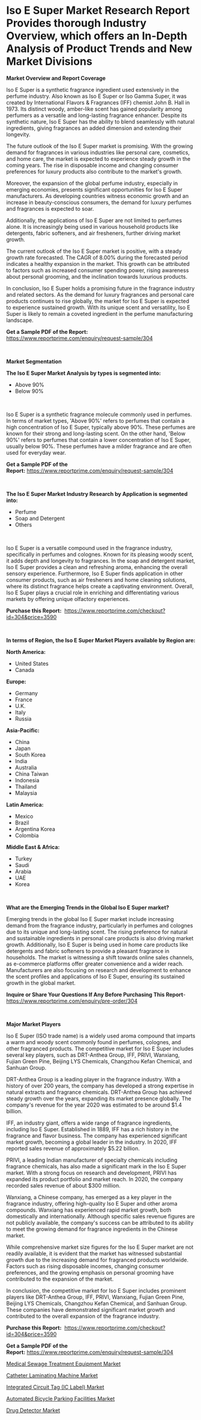 <p><h1>Iso E Super Market Research Report Provides thorough Industry Overview, which offers an In-Depth Analysis of Product Trends and New Market Divisions</h1></p><p><strong>Market Overview and Report Coverage</strong></p>
<p><p>Iso E Super is a synthetic fragrance ingredient used extensively in the perfume industry. Also known as Iso E Super or Iso Gamma Super, it was created by International Flavors & Fragrances (IFF) chemist John B. Hall in 1973. Its distinct woody, amber-like scent has gained popularity among perfumers as a versatile and long-lasting fragrance enhancer. Despite its synthetic nature, Iso E Super has the ability to blend seamlessly with natural ingredients, giving fragrances an added dimension and extending their longevity.</p><p>The future outlook of the Iso E Super market is promising. With the growing demand for fragrances in various industries like personal care, cosmetics, and home care, the market is expected to experience steady growth in the coming years. The rise in disposable income and changing consumer preferences for luxury products also contribute to the market's growth.</p><p>Moreover, the expansion of the global perfume industry, especially in emerging economies, presents significant opportunities for Iso E Super manufacturers. As developing countries witness economic growth and an increase in beauty-conscious consumers, the demand for luxury perfumes and fragrances is expected to soar.</p><p>Additionally, the applications of Iso E Super are not limited to perfumes alone. It is increasingly being used in various household products like detergents, fabric softeners, and air fresheners, further driving market growth.</p><p>The current outlook of the Iso E Super market is positive, with a steady growth rate forecasted. The CAGR of 8.00% during the forecasted period indicates a healthy expansion in the market. This growth can be attributed to factors such as increased consumer spending power, rising awareness about personal grooming, and the inclination towards luxurious products.</p><p>In conclusion, Iso E Super holds a promising future in the fragrance industry and related sectors. As the demand for luxury fragrances and personal care products continues to rise globally, the market for Iso E Super is expected to experience sustained growth. With its unique scent and versatility, Iso E Super is likely to remain a coveted ingredient in the perfume manufacturing landscape.</p></p>
<p><strong>Get a Sample PDF of the Report:</strong> <a href="https://www.reportprime.com/enquiry/request-sample/304">https://www.reportprime.com/enquiry/request-sample/304</a></p>
<p>&nbsp;</p>
<p><strong>Market Segmentation</strong></p>
<p><strong>The Iso E Super Market Analysis by types is segmented into:</strong></p>
<p><ul><li>Above 90%</li><li>Below 90%</li></ul></p>
<p>&nbsp;</p>
<p><p>Iso E Super is a synthetic fragrance molecule commonly used in perfumes. In terms of market types, 'Above 90%' refers to perfumes that contain a high concentration of Iso E Super, typically above 90%. These perfumes are known for their strong and long-lasting scent. On the other hand, 'Below 90%' refers to perfumes that contain a lower concentration of Iso E Super, usually below 90%. These perfumes have a milder fragrance and are often used for everyday wear.</p></p>
<p><strong>Get a Sample PDF of the Report:</strong>&nbsp;<a href="https://www.reportprime.com/enquiry/request-sample/304">https://www.reportprime.com/enquiry/request-sample/304</a></p>
<p>&nbsp;</p>
<p><strong>The Iso E Super Market Industry Research by Application is segmented into:</strong></p>
<p><ul><li>Perfume</li><li>Soap and Detergent</li><li>Others</li></ul></p>
<p>&nbsp;</p>
<p><p>Iso E Super is a versatile compound used in the fragrance industry, specifically in perfumes and colognes. Known for its pleasing woody scent, it adds depth and longevity to fragrances. In the soap and detergent market, Iso E Super provides a clean and refreshing aroma, enhancing the overall sensory experience. Furthermore, Iso E Super finds application in other consumer products, such as air fresheners and home cleaning solutions, where its distinct fragrance helps create a captivating environment. Overall, Iso E Super plays a crucial role in enriching and differentiating various markets by offering unique olfactory experiences.</p></p>
<p><strong>Purchase this Report:</strong>&nbsp; <a href="https://www.reportprime.com/checkout?id=304&price=3590">https://www.reportprime.com/checkout?id=304&price=3590</a></p>
<p>&nbsp;</p>
<p><strong>In terms of Region, the Iso E Super Market Players available by Region are:</strong></p>
<p>
    <p> <strong> North America: </strong>
        <ul>
            <li>United States</li>
            <li>Canada</li>
        </ul>
        </p> 
    <p> <strong> Europe: </strong>
        <ul>
            <li>Germany</li>
            <li>France</li>
            <li>U.K.</li>
            <li>Italy</li>
            <li>Russia</li>
        </ul>
        </p> 
    <p> <strong> Asia-Pacific: </strong>
        <ul>
            <li>China</li>
            <li>Japan</li>
            <li>South Korea</li>
            <li>India</li>
            <li>Australia</li>
            <li>China Taiwan</li>
            <li>Indonesia</li>
            <li>Thailand</li>
            <li>Malaysia</li>
        </ul>
        </p> 
    <p> <strong> Latin America: </strong>
        <ul>
            <li>Mexico</li>
            <li>Brazil</li>
            <li>Argentina Korea</li>
            <li>Colombia</li>
        </ul>
        </p> 
    <p> <strong> Middle East & Africa: </strong>
        <ul>
            <li>Turkey</li>
            <li>Saudi</li>
            <li>Arabia</li>
            <li>UAE</li>
            <li>Korea</li>
        </ul>
    </p>
    </p>
<p>&nbsp;</p>
<p><strong>What are the Emerging Trends in the Global Iso E Super market?</strong></p>
<p><p>Emerging trends in the global Iso E Super market include increasing demand from the fragrance industry, particularly in perfumes and colognes due to its unique and long-lasting scent. The rising preference for natural and sustainable ingredients in personal care products is also driving market growth. Additionally, Iso E Super is being used in home care products like detergents and fabric softeners to provide a pleasant fragrance in households. The market is witnessing a shift towards online sales channels, as e-commerce platforms offer greater convenience and a wider reach. Manufacturers are also focusing on research and development to enhance the scent profiles and applications of Iso E Super, ensuring its sustained growth in the global market.</p></p>
<p><strong>Inquire or Share Your Questions If Any Before Purchasing This Report</strong>- <a href="https://www.reportprime.com/enquiry/pre-order/304">https://www.reportprime.com/enquiry/pre-order/304</a></p>
<p>&nbsp;</p>
<p><strong>Major Market Players</strong></p>
<p><p>Iso E Super (ISO trade name) is a widely used aroma compound that imparts a warm and woody scent commonly found in perfumes, colognes, and other fragranced products. The competitive market for Iso E Super includes several key players, such as DRT-Anthea Group, IFF, PRIVI, Wanxiang, Fujian Green Pine, Beijing LYS Chemicals, Changzhou Kefan Chemical, and Sanhuan Group. </p><p>DRT-Anthea Group is a leading player in the fragrance industry. With a history of over 200 years, the company has developed a strong expertise in natural extracts and fragrance chemicals. DRT-Anthea Group has achieved steady growth over the years, expanding its market presence globally. The company's revenue for the year 2020 was estimated to be around $1.4 billion.</p><p>IFF, an industry giant, offers a wide range of fragrance ingredients, including Iso E Super. Established in 1889, IFF has a rich history in the fragrance and flavor business. The company has experienced significant market growth, becoming a global leader in the industry. In 2020, IFF reported sales revenue of approximately $5.22 billion.</p><p>PRIVI, a leading Indian manufacturer of specialty chemicals including fragrance chemicals, has also made a significant mark in the Iso E Super market. With a strong focus on research and development, PRIVI has expanded its product portfolio and market reach. In 2020, the company recorded sales revenue of about $300 million.</p><p>Wanxiang, a Chinese company, has emerged as a key player in the fragrance industry, offering high-quality Iso E Super and other aroma compounds. Wanxiang has experienced rapid market growth, both domestically and internationally. Although specific sales revenue figures are not publicly available, the company's success can be attributed to its ability to meet the growing demand for fragrance ingredients in the Chinese market.</p><p>While comprehensive market size figures for the Iso E Super market are not readily available, it is evident that the market has witnessed substantial growth due to the increasing demand for fragranced products worldwide. Factors such as rising disposable incomes, changing consumer preferences, and the growing emphasis on personal grooming have contributed to the expansion of the market.</p><p>In conclusion, the competitive market for Iso E Super includes prominent players like DRT-Anthea Group, IFF, PRIVI, Wanxiang, Fujian Green Pine, Beijing LYS Chemicals, Changzhou Kefan Chemical, and Sanhuan Group. These companies have demonstrated significant market growth and contributed to the overall expansion of the fragrance industry.</p></p>
<p><strong>Purchase this Report:</strong>&nbsp;&nbsp;<a href="https://www.reportprime.com/checkout?id=304&price=3590">https://www.reportprime.com/checkout?id=304&price=3590</a></p>
<p></p>
<p><strong>Get a Sample PDF of the Report:</strong>&nbsp;<a href="https://www.reportprime.com/enquiry/request-sample/304">https://www.reportprime.com/enquiry/request-sample/304</a></p>
<p><p><a href="https://medium.com/@rajuchacharp23/medical-sewage-treatment-equipment-market-outlook-industry-overview-and-forecast-2023-to-2030-9eed1be19a3c">Medical Sewage Treatment Equipment Market</a></p><p><a href="https://medium.com/@prakrishnarp23/decoding-catheter-laminating-machine-market-metrics-market-share-trends-and-growth-patterns-e237669f7539">Catheter Laminating Machine Market</a></p><p><a href="https://medium.com/@graycehuels/integrated-circuit-tag-ic-label-market-research-report-its-history-and-forecast-2023-to-2030-74352c4efc83">Integrated Circuit Tag (IC Label) Market</a></p><p><a href="https://medium.com/@mahimohanrp23/automated-bicycle-parking-facilities-market-research-report-its-history-and-forecast-2023-to-2030-e61012a611b1">Automated Bicycle Parking Facilities Market</a></p><p><a href="https://medium.com/@adityalohrp23/drug-detector-market-competitive-analysis-market-trends-and-forecast-to-2030-b65d173b18e8">Drug Detector Market</a></p></p>